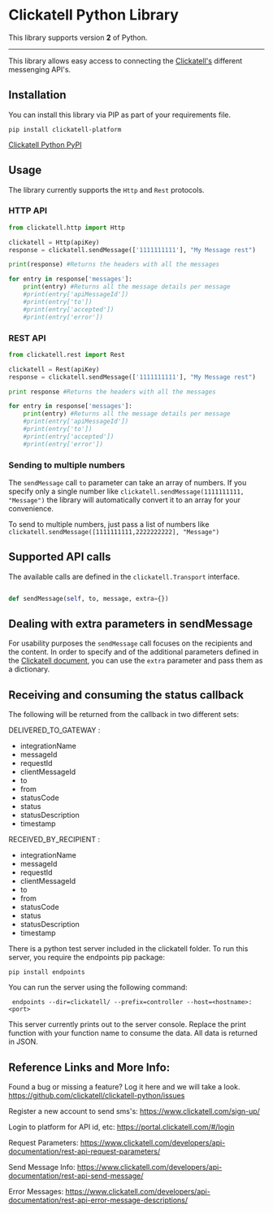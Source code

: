 Clickatell Python Library
================================

This library supports version **2** of Python.

------------------------------------

This library allows easy access to connecting the [Clickatell's](http://www.clickatell.com) different messenging API's.

Installation
------------------

You can install this library via PIP as part of your requirements file.

```
pip install clickatell-platform
```

[Clickatell Python PyPI](https://pypi.python.org/pypi?name=clickatell&version=0.0.1&:action=display)

Usage
------------------

The library currently supports the `Http` and `Rest` protocols.

### HTTP API

``` python
from clickatell.http import Http

clickatell = Http(apiKey)
response = clickatell.sendMessage(['1111111111'], "My Message rest")

print(response) #Returns the headers with all the messages

for entry in response['messages']:
    print(entry) #Returns all the message details per message
    #print(entry['apiMessageId'])
    #print(entry['to'])
    #print(entry['accepted'])
    #print(entry['error'])
```

### REST API

``` python
from clickatell.rest import Rest

clickatell = Rest(apiKey)
response = clickatell.sendMessage(['1111111111'], "My Message rest")

print response #Returns the headers with all the messages

for entry in response['messages']:
    print(entry) #Returns all the message details per message
    #print(entry['apiMessageId'])
    #print(entry['to'])
    #print(entry['accepted'])
    #print(entry['error'])
```

### Sending to multiple numbers

The `sendMessage` call `to` parameter can take an array of numbers. If you specify only a single number like `clickatell.sendMessage(1111111111, "Message")` the library will automatically convert it to an array for your convenience.

To send to multiple numbers, just pass a list of numbers like `clickatell.sendMessage([1111111111,2222222222], "Message")`

Supported API calls
------------------

The available calls are defined in the `clickatell.Transport` interface.

``` python

def sendMessage(self, to, message, extra={})

```

Dealing with extra parameters in sendMessage
--------------------------------------

For usability purposes the `sendMessage` call focuses on the recipients and the content. In order to specify and of the additional parameters defined
in the [Clickatell document](http://www.clickatell.com), you can use the `extra` parameter and pass them as a dictionary.

Receiving and consuming the status callback
--------------------------------------

The following will be returned from the callback in two different sets:

DELIVERED_TO_GATEWAY :
* integrationName
* messageId
* requestId
* clientMessageId
* to
* from
* statusCode
* status
* statusDescription
* timestamp

RECEIVED_BY_RECIPIENT :
* integrationName
* messageId
* requestId
* clientMessageId
* to
* from
* statusCode
* status
* statusDescription
* timestamp

There is a python test server included in the clickatell folder.
To run this server, you require the endpoints pip package:
```
pip install endpoints
```

You can run the server using the following command:
```
 endpoints --dir=clickatell/ --prefix=controller --host=<hostname>:<port>
```

This server currently prints out to the server console. Replace the print function with your function name to consume the data.
All data is returned in JSON.

## Reference Links and More Info:

Found a bug or missing a feature? Log it here and we will take a look.
https://github.com/clickatell/clickatell-python/issues

Register a new account to send sms's:
https://www.clickatell.com/sign-up/

Login to platform for API id, etc:
https://portal.clickatell.com/#/login

Request Parameters:
https://www.clickatell.com/developers/api-documentation/rest-api-request-parameters/

Send Message Info:
https://www.clickatell.com/developers/api-documentation/rest-api-send-message/

Error Messages:
https://www.clickatell.com/developers/api-documentation/rest-api-error-message-descriptions/
